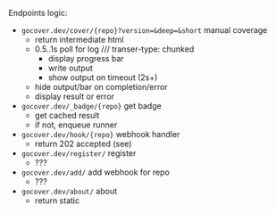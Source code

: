 Endpoints logic:

  - `gocover.dev/cover/{repo}?version=&deep=&short` manual coverage 
	- return intermediate html
	- 0.5..1s poll for log /// transer-type: chunked
	  - display progress bar
	  - write output
	  - show output on timeout (2s+)
	- hide output/bar on completion/error
	- display result or error
  - `gocover.dev/_badge/{repo}` get badge
	  - get cached result
	  - if not, enqueue runner
  - `gocover.dev/hook/{repo}` webhook handler
	  - return 202 accepted (see)
  - `gocover.dev/register/` register
	  - ???
  - `gocover.dev/add/` add webhook for repo
	  - ???
  - `gocover.dev/about/` about
      - return static
